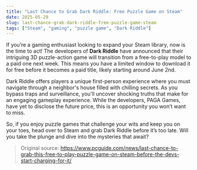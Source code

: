 ```yaml
---
title: "Last Chance to Grab Dark Riddle: Free Puzzle Game on Steam"
date: 2025-05-29
slug: last-chance-grab-dark-riddle-free-puzzle-game-steam
tags: ["Steam", "gaming", "puzzle game", "Dark Riddle"]
---
```


If you’re a gaming enthusiast looking to expand your Steam library, now is the time to act! The developers of **Dark Riddle** have announced that their intriguing 3D puzzle-action game will transition from a free-to-play model to a paid one next week. This means you have a limited window to download it for free before it becomes a paid title, likely starting around June 2nd.

Dark Riddle offers players a unique first-person experience where you must navigate through a neighbor's house filled with chilling secrets. As you bypass traps and surveillance, you'll uncover shocking truths that make for an engaging gameplay experience. While the developers, PAGA Games, have yet to disclose the future price, this is an opportunity you won’t want to miss.

So, if you enjoy puzzle games that challenge your wits and keep you on your toes, head over to Steam and grab Dark Riddle before it’s too late. Will you take the plunge and dive into the mysteries that await?

> Original source: https://www.pcguide.com/news/last-chance-to-grab-this-free-to-play-puzzle-game-on-steam-before-the-devs-start-charging-for-it/